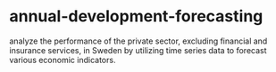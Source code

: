 # annual-development-forecasting
analyze the performance of the private sector, excluding financial and insurance services, in Sweden by utilizing time series data to forecast various economic indicators.
